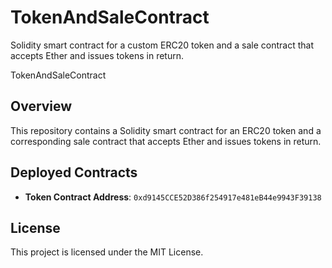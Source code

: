 # TokenAndSaleContract
Solidity smart contract for a custom ERC20 token and a sale contract that accepts Ether and issues tokens in return.

TokenAndSaleContract

## Overview

This repository contains a Solidity smart contract for an ERC20 token  and a corresponding sale contract  that accepts Ether and issues tokens in return.

## Deployed Contracts

- **Token Contract Address**: `0xd9145CCE52D386f254917e481eB44e9943F39138`

## License

This project is licensed under the MIT License.
